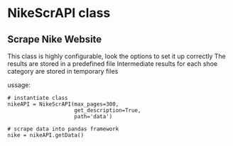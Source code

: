 # NikeScrAPI class

## Scrape Nike Website

This class is highly configurable, look the options to set it up correctly
The results are stored in a predefined file
Intermediate results for each shoe category are stored in temporary files

ussage:

```
# instantiate class
nikeAPI = NikeScrAPI(max_pages=300,
                     get_description=True,
                     path='data')
                   
# scrape data into pandas framework
nike = nikeAPI.getData()
```
